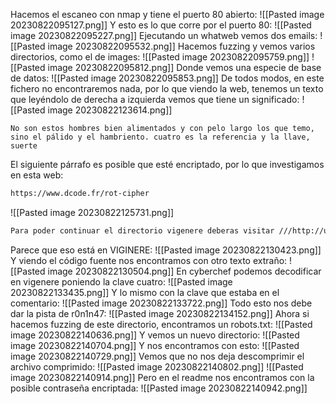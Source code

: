 Hacemos el escaneo con nmap y tiene el puerto 80 abierto:
![[Pasted image 20230822095127.png]]
Y esto es lo que corre por el puerto 80:
![[Pasted image 20230822095227.png]]
Ejecutando un whatweb vemos dos emails:
![[Pasted image 20230822095532.png]]
Hacemos fuzzing y vemos varios directorios, como el de images:
![[Pasted image 20230822095759.png]]
![[Pasted image 20230822095812.png]]
Donde vemos una especie de base de datos:
![[Pasted image 20230822095853.png]]
De todos modos, en este fichero no encontraremos nada, por lo que viendo la web, tenemos un texto que leyéndolo de derecha a izquierda vemos que tiene un significado:
![[Pasted image 20230822123614.png]]
```
No son estos hombres bien alimentados y con pelo largo los que temo, sino el pálido y el hambriento. cuatro es la referencia y la llave, suerte
```
El siguiente párrafo es posible que esté encriptado, por lo que investigamos en esta web:
```bash
https://www.dcode.fr/rot-cipher
```
![[Pasted image 20230822125731.png]]
```bash
Para poder continuar el directorio vigenere deberas visitar ///http://url/VIGENERE/
```
Parece que eso está en VIGINERE:
![[Pasted image 20230822130423.png]]
Y viendo el código fuente nos encontramos con otro texto extraño:
![[Pasted image 20230822130504.png]]
En cyberchef podemos decodificar en vigenere poniendo la clave cuatro:
![[Pasted image 20230822133435.png]]
Y lo mismo con la clave que estaba en el comentario:
![[Pasted image 20230822133722.png]]
Todo esto nos debe dar la pista de r0n1n47:
![[Pasted image 20230822134152.png]]
Ahora si hacemos fuzzing de este directorio, encontramos un robots.txt:
![[Pasted image 20230822140636.png]]
Y vemos un nuevo directorio:
![[Pasted image 20230822140704.png]]
Y nos encontramos con esto:
![[Pasted image 20230822140729.png]]
Vemos que no nos deja descomprimir el archivo comprimido:
![[Pasted image 20230822140802.png]]
![[Pasted image 20230822140914.png]]
Pero en el readme nos encontramos con la posible contraseña encriptada:
![[Pasted image 20230822140942.png]]
